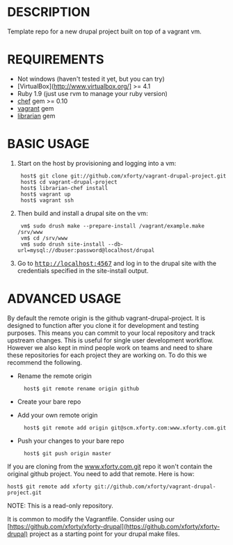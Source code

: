 DESCRIPTION
===========

Template repo for a new drupal project built on top of a vagrant vm.

REQUIREMENTS
============

* Not windows (haven't tested it yet, but you can try)
* [VirtualBox](http://www.virtualbox.org/] >= 4.1
* Ruby 1.9 (just use rvm to manage your ruby version)
* [chef](http://wiki.opscode.com/display/chef/Installing+Chef+Client+and+Chef+Solo) gem >= 0.10
* [vagrant](http://www.vagrantup.com/) gem
* [librarian](https://github.com/applicationsonline/librarian) gem

BASIC USAGE
===========

1. Start on the host by provisioning and logging into a vm:

        host$ git clone git://github.com/xforty/vagrant-drupal-project.git
        host$ cd vagrant-drupal-project
        host$ librarian-chef install
        host$ vagrant up
        host$ vagrant ssh

2. Then build and install a drupal site on the vm:

        vm$ sudo drush make --prepare-install /vagrant/example.make /srv/www
        vm$ cd /srv/www
        vm$ sudo drush site-install --db-url=mysql://dbuser:password@localhost/drupal

3. Go to <tt>[http://localhost:4567](http://localhost:4567)</tt> and log in to the drupal site with the
   credentials specified in the site-install output.

ADVANCED USAGE
==============

By default the remote origin is the github vagrant-drupal-project.  It is
designed to function after you clone it for development and testing purposes.
This means you can commit to your local repository and track upstream changes.
This is useful for single user development workflow.  However we also kept in
mind people work on teams and need to share these repositories for each project
they are working on.  To do this we recommend the following.

* Rename the remote origin

        host$ git remote rename origin github

* Create your bare repo

* Add your own remote origin

        host$ git remote add origin git@scm.xforty.com:www.xforty.com.git

* Push your changes to your bare repo

        host$ git push origin master

If you are cloning from the www.xforty.com.git repo it won't contain the
original github project. You need to add that remote. Here is how:

    host$ git remote add xforty git://github.com/xforty/vagrant-drupal-project.git

NOTE: This is a read-only repository.

It is common to modify the Vagrantfile.  Consider using our
[https://github.com/xforty/xforty-drupal](https://github.com/xforty/xforty-drupal)
project as a starting point for your drupal make files.
